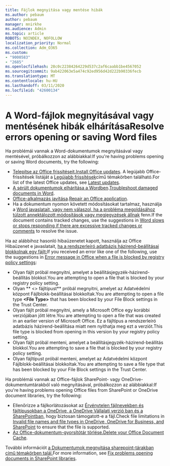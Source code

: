 ```yaml
---
title: Fájlok megnyitása vagy mentése hibák
ms.author: pebaum
author: pebaum
manager: mnirkhe
ms.audience: Admin
ms.topic: article
ROBOTS: NOINDEX, NOFOLLOW
localization_priority: Normal
ms.collection: Adm_O365
ms.custom:
- "9000583"
- "2685"
ms.openlocfilehash: 28c0c22384264229d537c2af6caabb1be4567052
ms.sourcegitcommit: 9ab422063e5a474c92ed956d42d222b90336fecb
ms.translationtype: MT
ms.contentlocale: hu-HU
ms.lasthandoff: 03/11/2020
ms.locfileid: "42600134"
---
```

# <a name="resolve-errors-opening-or-saving-word-files"></a><span data-ttu-id="73c04-102">A Word-fájlok megnyitásával vagy mentésének hibák elhárítása</span><span class="sxs-lookup"><span data-stu-id="73c04-102">Resolve errors opening or saving Word files</span></span>

<span data-ttu-id="73c04-103">Ha problémái vannak a Word-dokumentumok megnyitásával vagy mentésével, próbálkozzon az alábbiakkal:</span><span class="sxs-lookup"><span data-stu-id="73c04-103">If you're having problems opening or saving Word documents, try the following:</span></span>

- <span data-ttu-id="73c04-104">[Telepítse az Office frissítéseit.](https://support.office.com/article/2ab296f3-7f03-43a2-8e50-46de917611c5)</span><span class="sxs-lookup"><span data-stu-id="73c04-104">[Install Office updates](https://support.office.com/article/2ab296f3-7f03-43a2-8e50-46de917611c5).</span></span> <span data-ttu-id="73c04-105">A legújabb Office-frissítések listáját a [Legújabb frissítések](https://docs.microsoft.com/officeupdates/office-updates-msi)című témakörben található.</span><span class="sxs-lookup"><span data-stu-id="73c04-105">For list of the latest Office updates, see [Latest updates](https://docs.microsoft.com/officeupdates/office-updates-msi).</span></span>
- <span data-ttu-id="73c04-106">[A sérült dokumentumok elhárítása a Wordben](https://docs.microsoft.com/office/troubleshoot/word/damaged-documents-in-word).</span><span class="sxs-lookup"><span data-stu-id="73c04-106">[Troubleshoot damaged documents in Word](https://docs.microsoft.com/office/troubleshoot/word/damaged-documents-in-word).</span></span>
- <span data-ttu-id="73c04-107">[Office-alkalmazás javítása](https://support.office.com/Article/Repair-an-Office-application-7821d4b6-7c1d-4205-aa0e-a6b40c5bb88b).</span><span class="sxs-lookup"><span data-stu-id="73c04-107">[Repair an Office application](https://support.office.com/Article/Repair-an-Office-application-7821d4b6-7c1d-4205-aa0e-a6b40c5bb88b).</span></span>
- <span data-ttu-id="73c04-108">Ha a dokumentum nyomon követett módosításokat tartalmaz, használja a [Word javaslatait, vagy nem válaszol, ha a probléma megoldásához túlzott annektálozott módosítások vagy megjegyzések állnak](https://docs.microsoft.com/office/troubleshoot/word/word-stops-responding) fenn.</span><span class="sxs-lookup"><span data-stu-id="73c04-108">If the document contains tracked changes, use the suggestions in [Word slows or stops responding if there are excessive tracked changes or comments](https://docs.microsoft.com/office/troubleshoot/word/word-stops-responding) to resolve the issue.</span></span>

<span data-ttu-id="73c04-109">Ha az alábbihoz hasonló hibaüzenetet kapott, használja az Office Hibaüzenet e javaslatait, [ha a rendszerleíró adatbázis házirend-beállításai blokkolnak egy fájlt:](https://docs.microsoft.com/office/troubleshoot/settings/file-blocked-in-office)</span><span class="sxs-lookup"><span data-stu-id="73c04-109">If you received an error like one of the following, use the suggestions in [Error message in Office when a file is blocked by registry policy settings](https://docs.microsoft.com/office/troubleshoot/settings/file-blocked-in-office):</span></span>

- <span data-ttu-id="73c04-110">Olyan fájlt próbál megnyitni, amelyet a beállításjegyzék-házirend-beállítás blokkol.</span><span class="sxs-lookup"><span data-stu-id="73c04-110">You are attempting to open a file that is blocked by your registry policy setting.</span></span>
- <span data-ttu-id="73c04-111">Olyan \*\* \<\> fájltípust\*\* próbál megnyitni, amelyet az Adatvédelmi központ Fájlblokk-beállításai blokkoltak.</span><span class="sxs-lookup"><span data-stu-id="73c04-111">You are attempting to open a file type **\<File Type\>** that has been blocked by your File Block settings in the Trust Center.</span></span>
- <span data-ttu-id="73c04-112">Olyan fájlt próbál megnyitni, amely a Microsoft Office egy korábbi verziójában jött létre.</span><span class="sxs-lookup"><span data-stu-id="73c04-112">You are attempting to open a file that was created in an earlier version of Microsoft Office.</span></span> <span data-ttu-id="73c04-113">Ez a fájltípus a rendszerleíró adatbázis házirend-beállítása miatt nem nyithatja meg ezt a verziót.</span><span class="sxs-lookup"><span data-stu-id="73c04-113">This file type is blocked from opening in this version by your registry policy setting.</span></span>
- <span data-ttu-id="73c04-114">Olyan fájlt próbál menteni, amelyet a beállításjegyzék-házirend-beállítás blokkol.</span><span class="sxs-lookup"><span data-stu-id="73c04-114">You are attempting to save a file that is blocked by your registry policy setting.</span></span>
- <span data-ttu-id="73c04-115">Olyan fájltípust próbál menteni, amelyet az Adatvédelmi központ Fájlblokk-beállításai blokkoltak.</span><span class="sxs-lookup"><span data-stu-id="73c04-115">You are attempting to save a file type that has been blocked by your File Block settings in the Trust Center.</span></span>

<span data-ttu-id="73c04-116">Ha problémái vannak az Office-fájlok SharePoint- vagy OneDrive-dokumentumtárakból való megnyitásával, próbálkozzon az alábbiakkal:</span><span class="sxs-lookup"><span data-stu-id="73c04-116">If you're having problems opening Office files from SharePoint or OneDrive document libraries, try the following:</span></span>

- <span data-ttu-id="73c04-117">Ellenőrizze a fájlkorlátozásokat az [Érvénytelen fájlnevekben és fájltípusokban a OneDrive, a OneDrive Vállalati verzió ban és a SharePointban,](https://support.office.com/article/64883a5d-228e-48f5-b3d2-eb39e07630fa) hogy biztosan támogatott-e a fájl.</span><span class="sxs-lookup"><span data-stu-id="73c04-117">Check file limitations in [Invalid file names and file types in OneDrive, OneDrive for Business, and SharePoint](https://support.office.com/article/64883a5d-228e-48f5-b3d2-eb39e07630fa) to ensure that the file is supported.</span></span> 
- <span data-ttu-id="73c04-118">[Az Office-dokumentum-gyorsítótár törlése.](https://support.office.com/article/b1d3765e-d71b-4bb8-99ca-acd22c42995d
)</span><span class="sxs-lookup"><span data-stu-id="73c04-118">[Delete your Office Document Cache](https://support.office.com/article/b1d3765e-d71b-4bb8-99ca-acd22c42995d
).</span></span> 

<span data-ttu-id="73c04-119">További információt [a Dokumentumok megnyitása sharepoint-tárakban című témakörben talál.](https://support.office.com/article/31329fa1-4ad0-47fc-95d8-bb0c5b12a536)</span><span class="sxs-lookup"><span data-stu-id="73c04-119">For more information, see [Fix problems opening documents in SharePoint libraries](https://support.office.com/article/31329fa1-4ad0-47fc-95d8-bb0c5b12a536).</span></span>
